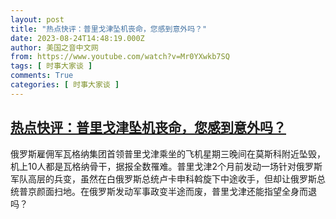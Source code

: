 ```yaml
---
layout: post
title: "热点快评：普里戈津坠机丧命，您感到意外吗？"
date: 2023-08-24T14:48:19.000Z
author: 美国之音中文网
from: https://www.youtube.com/watch?v=Mr0YXwkb7SQ
tags: [ 时事大家谈 ]
comments: True
categories: [ 时事大家谈 ]
---
```

<!--1692888499000-->
[热点快评：普里戈津坠机丧命，您感到意外吗？](https://www.youtube.com/watch?v=Mr0YXwkb7SQ)
------

<div>
俄罗斯雇佣军瓦格纳集团首领普里戈津乘坐的飞机星期三晚间在莫斯科附近坠毁，机上10人都是瓦格纳骨干，据报全数罹难。普里戈津2个月前发动一场针对俄罗斯军队高层的兵变，虽然在白俄罗斯总统卢卡申科斡旋下中途收手，但却让俄罗斯总统普京颜面扫地。在俄罗斯发动军事政变半途而废，普里戈津还能指望全身而退吗？
</div>
